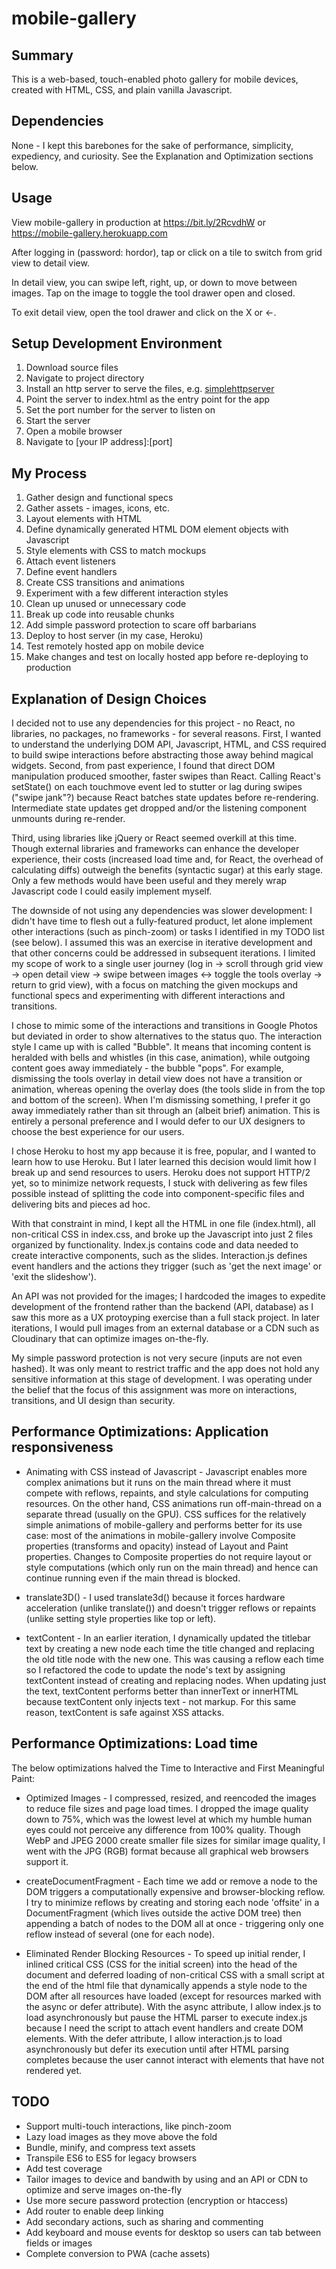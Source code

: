 # mobile-gallery

## Summary

This is a web-based, touch-enabled photo gallery for mobile devices, created with HTML, CSS, and plain vanilla Javascript.

## Dependencies

None - I kept this barebones for the sake of performance, simplicity, expediency, and curiosity. See the Explanation and Optimization sections below.

## Usage

View mobile-gallery in production at https://bit.ly/2RcvdhW or https://mobile-gallery.herokuapp.com

After logging in (password: hordor), tap or click on a tile to switch from grid view to detail view.

In detail view, you can swipe left, right, up, or down to move between images.
Tap on the image to toggle the tool drawer open and closed.

To exit detail view, open the tool drawer and click on the X or <-.

## Setup Development Environment

1. Download source files
2. Navigate to project directory
3. Install an http server to serve the files, e.g. [simplehttpserver](https://www.npmjs.com/package/simplehttpserver)
4. Point the server to index.html as the entry point for the app
5. Set the port number for the server to listen on
6. Start the server
7. Open a mobile browser
8. Navigate to [your IP address]:[port]

## My Process

1. Gather design and functional specs
2. Gather assets - images, icons, etc.
3. Layout elements with HTML
4. Define dynamically generated HTML DOM element objects with Javascript
5. Style elements with CSS to match mockups
6. Attach event listeners
7. Define event handlers
8. Create CSS transitions and animations
9. Experiment with a few different interaction styles
10. Clean up unused or unnecessary code
11. Break up code into reusable chunks
12. Add simple password protection to scare off barbarians
13. Deploy to host server (in my case, Heroku)
14. Test remotely hosted app on mobile device
15. Make changes and test on locally hosted app before re-deploying to production

## Explanation of Design Choices

I decided not to use any dependencies for this project - no React, no libraries, no packages, no frameworks - for several reasons. First, I wanted to understand the underlying DOM API, Javascript, HTML, and CSS required to build swipe interactions before abstracting those away behind magical widgets. Second, from past experience, I found that direct DOM manipulation produced smoother, faster swipes than React. Calling React's setState() on each touchmove event led to stutter or lag during swipes ("swipe jank"?) because React batches state updates before re-rendering. Intermediate state updates get dropped and/or the listening component unmounts during re-render.

Third, using libraries like jQuery or React seemed overkill at this time. Though external libraries and frameworks can enhance the developer experience, their costs (increased load time and, for React, the overhead of calculating diffs) outweigh the benefits (syntactic sugar) at this early stage. Only a few methods would have been useful and they merely wrap Javascript code I could easily implement myself. 

The downside of not using any dependencies was slower development: I didn't have time to flesh out a fully-featured product, let alone implement other interactions (such as pinch-zoom) or tasks I identified in my TODO list (see below). I assumed this was an exercise in iterative development and that other concerns could be addressed in subsequent iterations. I limited my scope of work to a single user journey (log in -> scroll through grid view -> open detail view -> swipe between images <-> toggle the tools overlay -> return to grid view), with a focus on matching the given mockups and functional specs and experimenting with different interactions and transitions. 

I chose to mimic some of the interactions and transitions in Google Photos but deviated in order to show alternatives to the status quo. The interaction style I came up with is called "Bubble". It means that incoming content is heralded with bells and whistles (in this case, animation), while outgoing content goes away immediately - the bubble "pops". For example, dismissing the tools overlay in detail view does not have a transition or animation, whereas opening the overlay does (the tools slide in from the top and bottom of the screen). When I'm dismissing something, I prefer it go away immediately rather than sit through an (albeit brief) animation. This is entirely a personal preference and I would defer to our UX designers to choose the best experience for our users.

I chose Heroku to host my app because it is free, popular, and I wanted to learn how to use Heroku. But I later learned this decision would limit how I break up and send resources to users. Heroku does not support HTTP/2 yet, so to minimize network requests, I stuck with delivering as few files possible instead of splitting the code into component-specific files and delivering bits and pieces ad hoc.

With that constraint in mind, I kept all the HTML in one file (index.html), all non-critical CSS in index.css, and broke up the Javascript into just 2 files organized by functionality. Index.js contains code and data needed to create interactive components, such as the slides. Interaction.js defines event handlers and the actions they trigger (such as 'get the next image' or 'exit the slideshow'). 

An API was not provided for the images; I hardcoded the images to expedite development of the frontend rather than the backend (API, database) as I saw this more as a UX protoyping exercise than a full stack project. In later iterations, I would pull images from an external database or a CDN such as Cloudinary that can optimize images on-the-fly.

My simple password protection is not very secure (inputs are not even hashed). It was only meant to restrict traffic and the app does not hold any sensitive information at this stage of development. I was operating under the belief that the focus of this assignment was more on interactions, transitions, and UI design than security.

## Performance Optimizations: Application responsiveness

* Animating with CSS instead of Javascript - Javascript enables more complex animations but it runs on the main thread where it must compete with reflows, repaints, and style calculations for computing resources. On the other hand, CSS animations run off-main-thread on a separate thread (usually on the GPU). CSS suffices for the relatively simple animations of mobile-gallery and performs better for its use case: most of the animations in mobile-gallery involve Composite properties (transforms and opacity) instead of Layout and Paint properties. Changes to Composite properties do not require layout or style computations (which only run on the main thread) and hence can continue running even if the main thread is blocked. 

* translate3D() - I used translate3d() because it forces hardware acceleration (unlike translate()) and doesn't trigger reflows or repaints (unlike setting style properties like top or left).

* textContent - In an earlier iteration, I dynamically updated the titlebar text by creating a new node each time the title changed and replacing the old title node with the new one. This was causing a reflow each time so I refactored the code to update the node's text by assigning textContent instead of creating and replacing nodes. When updating just the text, textContent performs better than innerText or innerHTML because textContent only injects text - not markup. For this same reason, textContent is safe against XSS attacks.

## Performance Optimizations: Load time

The below optimizations halved the Time to Interactive and First Meaningful Paint:

* Optimized Images - I compressed, resized, and reencoded the images to reduce file sizes and page load times. I dropped the image quality down to 75%, which was the lowest level at which my humble human eyes could not perceive any difference from 100% quality. Though WebP and JPEG 2000 create smaller file sizes for similar image quality, I went with the JPG (RGB) format because all graphical web browsers support it.

* createDocumentFragment - Each time we add or remove a node to the DOM triggers a computationally expensive and browser-blocking reflow. I try to minimize reflows by creating and storing each node 'offsite' in a DocumentFragment (which lives outside the active DOM tree) then appending a batch of nodes to the DOM all at once - triggering only one reflow instead of several (one for each node).

* Eliminated Render Blocking Resources - To speed up initial render, I inlined critical CSS (CSS for the initial screen) into the head of the document and deferred loading of non-critical CSS with a small script at the end of the html file that dynamically appends a style node to the DOM after all resources have loaded (except for resources marked with the async or defer attribute). With the async attribute, I allow index.js to load asynchronously but pause the HTML parser to execute index.js because I need the script to attach event handlers and create DOM elements. With the defer attribute, I allow interaction.js to load asynchronously but defer its execution until after HTML parsing completes because the user cannot interact with elements that have not rendered yet.

## TODO

* Support multi-touch interactions, like pinch-zoom
* Lazy load images as they move above the fold
* Bundle, minify, and compress text assets
* Transpile ES6 to ES5 for legacy browsers
* Add test coverage
* Tailor images to device and bandwith by using <picture> and an API or CDN to optimize and serve images on-the-fly
* Use more secure password protection (encryption or htaccess)
* Add router to enable deep linking
* Add secondary actions, such as sharing and commenting
* Add keyboard and mouse events for desktop so users can tab between fields or images
* Complete conversion to PWA (cache assets)
